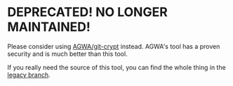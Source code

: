 # DEPRECATED! NO LONGER MAINTAINED!

Please consider using [AGWA/git-crypt](https://github.com/AGWA/git-crypt) instead.
AGWA's tool has a proven security and is much better than this tool.

If you really need the source of this tool, you can find the whole thing in the
[legacy branch](https://github.com/shadowhand/git-encrypt/tree/legacy).
